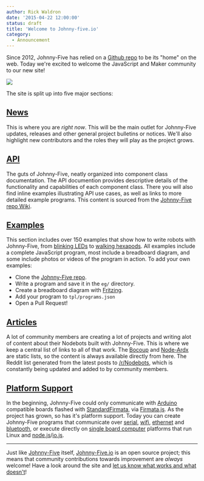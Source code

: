 ```yaml
---
author: Rick Waldron
date: '2015-04-22 12:00:00'
status: draft
title: 'Welcome to Johnny-five.io'
category:
  - Announcement
---
```



Since 2012, Johnny-Five has relied on a [Github repo](https://github.com/rwaldron/johnny-five) to be its "home" on the web. Today we're excited to welcome the JavaScript and Maker community to our new site!

[![](/img/static/johnny-five-home.png)](/img/static/johnny-five-home.png)

The site is split up into five major sections: 

## [News](/news/)

This is where you are _right now_. This will be the main outlet for Johnny-Five updates, releases and other general project bulletins or notices. We'll also highlight new contributors and the roles they will play as the project grows. 

## [API](/api/)

The guts of Johnny-Five, neatly organized into component class documentation. The API documention provides descriptive details of the functionality and capabilities of each component class. There you will also find inline examples illustrating API use cases, as well as links to more detailed example programs. This content is sourced from the [Johnny-Five repo Wiki](https://github.com/rwaldron/johnny-five/wiki).

## [Examples](/examples/)

This section includes over 150 examples that show how to write robots with Johnny-Five, from [blinking LEDs](/examples/led-blink/) to [walking hexapods](http://johnny-five.io/examples/phoenix/). All examples include a complete JavaScript program, most include a breadboard diagram, and some include photos or videos of the program in action. To add your own examples: 

- Clone the [Johnny-Five repo](https://github.com/rwaldron/johnny-five/).
- Write a program and save it in the `eg/` directory.
- Create a breadboard diagram with [Fritzing](http://fritzing.org/home/).
- Add your program to `tpl/programs.json`
- Open a Pull Request!

## [Articles](/articles/)

A lot of community members are creating a lot of projects and writing alot of content about their Nodebots built with Johnny-Five. This is where we keep a central list of links to all of that work. The [Bocoup](http://johnny-five.io/articles/#bocoup) and [Node-Ardx](http://johnny-five.io/articles/#node-ardx) are static lists, so the content is always available directly from here. The  Reddit list generated from the latest posts to [/r/Nodebots](http://www.reddit.com/r/NodeBots/), which is constantly being updated and added to by community members. 

## [Platform Support](/platform-support/)

In the beginning, Johnny-Five could only communicate with [Arduino](http://www.arduino.cc/) compatible boards flashed with [StandardFirmata](https://github.com/firmata/arduino), via [Firmata.js](https://github.com/jgautier/firmata). As the project has grown, so has it's platform support. Today you can create Johnny-Five programs that communicate over [serial](http://johnny-five.io/platform-support/#arduino-uno), [wifi](http://johnny-five.io/platform-support/#spark-core), [ethernet](https://github.com/rwaldron/etherport) and [bluetooth](), or execute directly on [single board computer](https://en.wikipedia.org/wiki/Single-board_computer) platforms that run Linux and [node.js](https://nodejs.org/)/[io.js](https://iojs.org/en/index.html). 



------


Just like [Johnny-Five](https://github.com/rwaldron/johnny-five) itself, [Johnny-Five.io](http://johnny-five.io/) is an open source project; this means that community contributions towards improvement are _always_ welcome! Have a look around the site and [let us know what works and what doesn't](https://github.com/Bocoup/johnny-five.io)!



